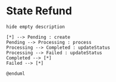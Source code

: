 # State Refund

```plantuml
hide empty description

[*] --> Pending : create
Pending --> Processing : process
Processing --> Completed : updateStatus
Processing --> Failed : updateStatus
Completed --> [*]
Failed --> [*]

@enduml
```

<!-- diagram id="state-refund" -->
